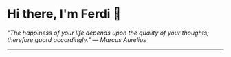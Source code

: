 <h1>Hi there, I'm Ferdi 👋</h1>

<p><em>
  "The happiness of your life depends upon the quality of your thoughts; therefore guard accordingly." — Marcus Aurelius
</em></p>

---
